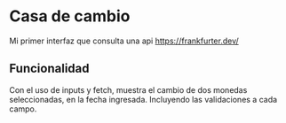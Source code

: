 # Casa de cambio
Mi primer interfaz que consulta una api 
https://frankfurter.dev/

## Funcionalidad
Con el uso de inputs y fetch, muestra el cambio de dos monedas seleccionadas, en la fecha ingresada.
Incluyendo las validaciones a cada campo. 
